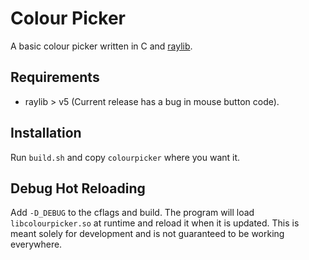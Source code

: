 # Colour Picker

A basic colour picker written in C and [raylib][].

## Requirements
* raylib > v5 (Current release has a bug in mouse button code).

## Installation

Run `build.sh` and copy `colourpicker` where you want it.

## Debug Hot Reloading

Add `-D_DEBUG` to the cflags and build. The program will load
`libcolourpicker.so` at runtime and reload it when it is updated.
This is meant solely for development and is not guaranteed to be
working everywhere.

[raylib]: https://www.raylib.com/
